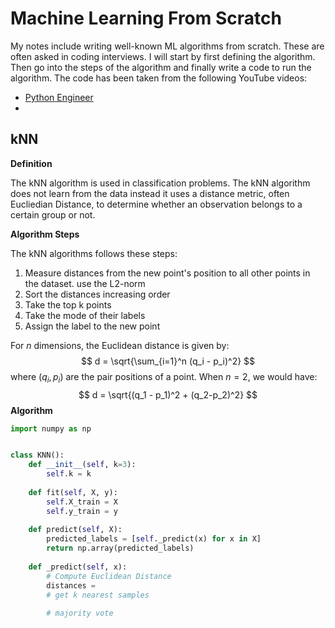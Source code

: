 

# Machine Learning From Scratch

My notes include writing well-known ML algorithms from scratch. These are often asked in coding interviews. I will start by first defining the algorithm. Then go into the steps of the algorithm and finally write a code to run the algorithm. The code has been taken from the following YouTube videos: 

*   [Python Engineer](https://www.youtube.com/channel/UCbXgNpp0jedKWcQiULLbDTA)
*   

## kNN 

**Definition**

The kNN algorithm is used in classification problems. The kNN algorithm does not learn from the data instead it uses a distance metric, often Eucliedian Distance, to determine whether an observation belongs to a certain group or not. 

**Algorithm Steps**

The kNN algorithms follows these steps: 

1.  Measure distances from the new point's position to all other points in the dataset. use the L2-norm
2.  Sort the distances increasing order
3.  Take the top k points
4.  Take the mode of their labels
5.  Assign the label to the new point

For $n$ dimensions, the Euclidean distance is given by: 
$$
d = \sqrt{\sum_{i=1}^n (q_i - p_i)^2}
$$
where $(q_i, p_i)$ are the pair positions of a point. When $n= 2$, we would have: 
$$
d = \sqrt{(q_1 - p_1)^2 + (q_2-p_2)^2}
$$
**Algorithm**

```python
import numpy as np


class KNN():
    def __init__(self, k=3):
        self.k = k
        
    def fit(self, X, y):
        self.X_train = X
        self.y_train = y
    
    def predict(self, X):
        predicted_labels = [self._predict(x) for x in X]
        return np.array(predicted_labels)
        
    def _predict(self, x):
        # Compute Euclidean Distance
        distances = 
        # get k nearest samples
        
        # majority vote
        
```

